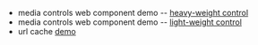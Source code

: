 - media controls web component demo -- [heavy-weight control](http://russnicoletti.github.io/media-controls/)
- media controls web component demo -- [light-weight control](http://russnicoletti.github.io/fxos-media-controls/)
- url cache [demo](http://russnicoletti.github.io/urlcache/)
